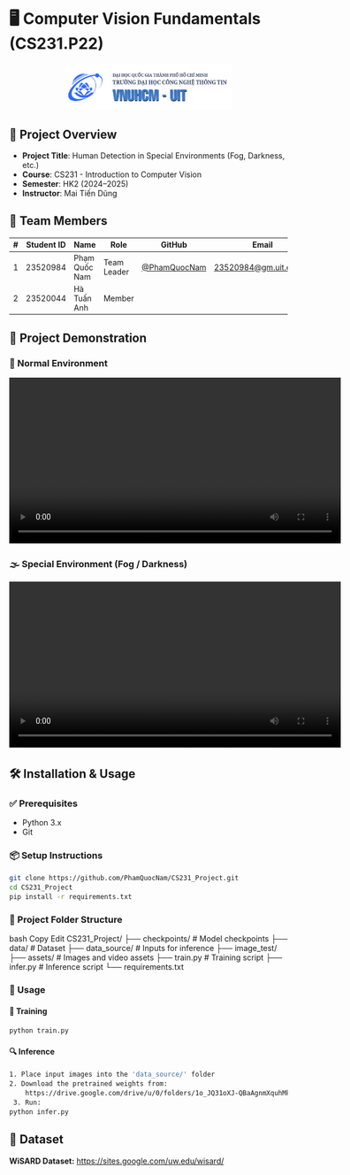 # 🖥️ Computer Vision Fundamentals (CS231.P22)

<p align="center">
  <a href="https://www.uit.edu.vn/" title="University of Information Technology">
    <img src="./assets/img1.png" alt="University of Information Technology" width="300">
  </a>
</p>

## 📝 Project Overview

- **Project Title**: Human Detection in Special Environments (Fog, Darkness, etc.)
- **Course**: CS231 - Introduction to Computer Vision  
- **Semester**: HK2 (2024–2025)  
- **Instructor**: Mai Tiến Dũng  

## 👥 Team Members

| #  | Student ID | Name             | Role        | GitHub                                                | Email                     |
|----|------------|------------------|-------------|--------------------------------------------------------|---------------------------|
| 1  | 23520984   | Phạm Quốc Nam    | Team Leader | [@PhamQuocNam](https://github.com/PhamQuocNam)         | 23520984@gm.uit.edu.vn    |
| 2  | 23520044   | Hà Tuấn Anh      | Member      |                                                        |                           |

## 🎥 Project Demonstration

### 🔆 Normal Environment

<div align="center">
  <video controls width="600">
    <source src="assets/VIS_Demo.mp4" type="video/mp4">
  </video>
</div>

### 🌫️ Special Environment (Fog / Darkness)

<div align="center">
  <video controls width="600">
    <source src="assets/IR_Demo.mp4" type="video/mp4">
  </video>
</div>

## 🛠️ Installation & Usage

### ✅ Prerequisites
- Python 3.x
- Git

### 📦 Setup Instructions

```bash
git clone https://github.com/PhamQuocNam/CS231_Project.git
cd CS231_Project
pip install -r requirements.txt
```

### 📁 Project Folder Structure
bash
Copy
Edit
CS231_Project/
├── checkpoints/      # Model checkpoints
├── data/             # Dataset
├── data_source/      # Inputs for inference
├── image_test/       
├── assets/           # Images and video assets
├── train.py          # Training script
├── infer.py          # Inference script
└── requirements.txt

### 🚀 Usage
#### 🔧 Training
  ```bash
  python train.py
  ```

#### 🔍 Inference
```bash
1. Place input images into the 'data_source/' folder
2. Download the pretrained weights from:
    https://drive.google.com/drive/u/0/folders/1o_JQ31oXJ-QBaAgnmXquhMkuw7F6HWDk
 3. Run:
python infer.py
```

## 📂 Dataset
 **WiSARD Dataset:** https://sites.google.com/uw.edu/wisard/



